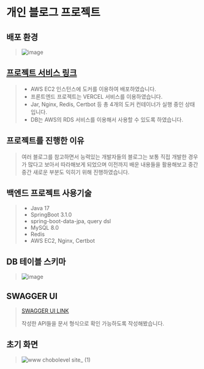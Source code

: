 # 개인 블로그 프로젝트

## 배포 환경

> ![image](https://github.com/chobolevel/ikea/assets/104749958/dc31569c-bcca-4797-9fc4-9e17bccec390)

## [프로젝트 서비스 링크](https://chobolevel.site)

> + AWS EC2 인스턴스에 도커를 이용하여 배포하였습니다.
> + 프론트엔드 프로젝트는 VERCEL 서비스를 이용하였습니다.
> + Jar, Nginx, Redis, Certbot 등 총 4개의 도커 컨테이너가 실행 중인 상태입니다.
> + DB는 AWS의 RDS 서비스를 이용해서 사용할 수 있도록 하였습니다.

## 프로젝트를 진행한 이유

> 여러 블로그를 참고하면서 능력있는 개발자들의 블로그는 보통 직접 개발한 경우가 많다고 보아서 따라해보게 되었으며
> 이전까지 배운 내용들을 활용해보고 중간중간 새로운 부분도 익히기 위해 진행하였습니다.

## 백엔드 프로젝트 사용기술

> + Java 17
>+ SpringBoot 3.1.0
>+ spring-boot-data-jpa, query dsl
>+ MySQL 8.0
>+ Redis
>+ AWS EC2, Nginx, Certbot

## DB 테이블 스키마

> ![image](https://github.com/user-attachments/assets/44cb0342-4a24-43b3-9910-20b2f80f7cfd)

## SWAGGER UI

> [SWAGGER UI LINK](https://api.chobolevel.site/swagger-ui/index.html)
>
> 작성한 API들을 문서 형식으로 확인 가능하도록 작성해봤습니다.

## 초기 화면

> ![www chobolevel site_ (1)](https://github.com/user-attachments/assets/8597a1e3-e6b3-4349-b7ea-ba9c4ceac74e)

